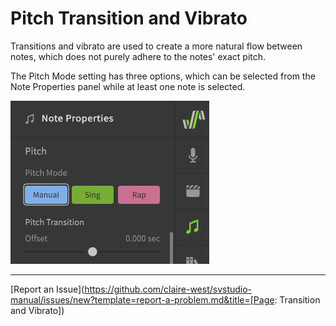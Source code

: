 # Pitch Transition and Vibrato

Transitions and vibrato are used to create a more natural flow between notes, which does not purely adhere to the notes' exact pitch.

The Pitch Mode setting has three options, which can be selected from the Note Properties panel while at least one note is selected.

![Pitch Mode settings](../img/note-properties/pitch-modes.png)


---

[Report an Issue](https://github.com/claire-west/svstudio-manual/issues/new?template=report-a-problem.md&title=[Page: Transition and Vibrato])